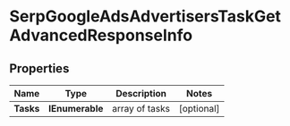 # SerpGoogleAdsAdvertisersTaskGetAdvancedResponseInfo


## Properties

| Name | Type | Description | Notes |
|------------ | ------------- | ------------- | -------------|
**Tasks** | **IEnumerable<SerpGoogleAdsAdvertisersTaskGetAdvancedTaskInfo>** | array of tasks |[optional]|